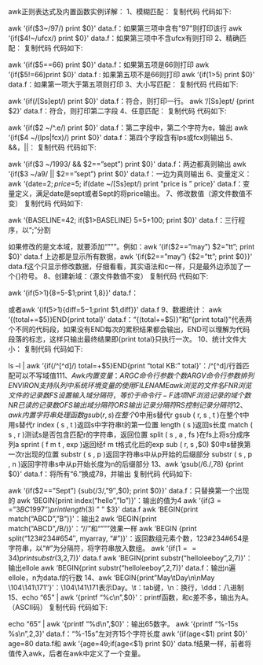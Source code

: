 awk正则表达式及内置函数实例详解：
1、模糊匹配：
复制代码 代码如下:

awk ‘{if($3~/97/) print $0}' data.f：如果第三项中含有”97”则打印该行
awk ‘{if($4!~/ufcx/) print $0}' data.f：如果第三项中不含ufcx有则打印
2、精确匹配：
复制代码 代码如下:

awk ‘{if($5==66) print $0}' data.f：如果第五项是66则打印
awk ‘{if($5!=66)print $0}' data.f : 如果第五项不是66则打印
awk ‘{if($1>$5) print $0}' data.f：如果第一项大于第五项则打印
3、大小写匹配：
复制代码 代码如下:

awk ‘{if(/[Ss]ept/) print $0}' data.f：符合，则打印一行。
awk ‘/[Ss]ept/ {print $2}' data.f：符合，则打印第二字段
4、任意匹配：
复制代码 代码如下:

awk ‘{if($2 ~/^.e/) print $0}' data.f：第二字段中，第二个字符为e，输出
awk ‘{if($4 ~/(lps|fcx)/) print $0}' data.f：第四个字段含有lps或fcx则输出
5、&&，||：
复制代码 代码如下:

awk ‘{if($3 ~/1993/ && $2==”sept”) print $0}' data.f：两边都真则输出
awk ‘{if($3 ~/a9/ || $2==”sept”) print $0}' data.f：一边为真则输出
6、变量定义：
awk ‘{date=$2;price=$5; if(date ~/[Ss]ept/) print “price is ” price}' data.f：变量定义，满足date是sept或者Sept的将price输出。
7、修改数值（源文件数值不变）
复制代码 代码如下:

awk ‘{BASELINE=42; if($1>BASELINE) $5=$5+100; print $0}' data.f：三行程序，以“;”分割

如果修改的是文本域，就要添加“”””。例如：awk ‘{if($2==”may”) $2=”tt”; print $0}' data.f
上边都是显示所有数据，awk ‘{if($2==”may”) {$2=”tt”; print $0}}' data.f这个只显示修改数据，仔细看看，其实语法和c一样，只是最外边添加了一个{}符号。
8、创建新域：（源文件数值不变）
复制代码 代码如下:

awk ‘{if($5>$1){$8=$5-$1;print $1,$8}}' data.f：

或者awk ‘{if($5>$1){diff=$5-$1;print $1,diff}}' data.f
9、数据统计：
awk ‘{(total+=$5)}END{print total}' data.f：“{(total+=$5)}”和“{print total}”代表两个不同的代码段，如果没有END每次的累积结果都会输出，END可以理解为代码段落的标志，这样只输出最终结果即{print total}只执行一次。
10、统计文件大小：
复制代码 代码如下:

ls –l | awk ‘{if(/^[^d]/) total=+$5}END{print “total KB:” total}'：/^[^d]/行首匹配可以不写域值$1
11、Awk内置变量：
ARGC 命令行参数个数
ARGV 命令行参数排列
ENVIRON 支持队列中系统环境变量的使用
FILENAME awk浏览的文件名
FNR 浏览文件的记录数
FS 设置输入域分隔符，等价于命令行- F选项
NF 浏览记录的域个数
NR 已读的记录数
OFS 输出域分隔符
ORS 输出记录分隔符
RS 控制记录分隔符
12、awk内置字符串处理函数
gsub ( r, s )在整个$0中用s替代r
gsub ( r, s , t )在整个t中用s替代r
index ( s , t )返回s中字符串t的第一位置
length ( s )返回s长度
match ( s , r )测试s是否包含匹配r的字符串，返回位置
split ( s , a , fs )在fs上将s分成序列a
sprint ( f m t , exp )返回经f m t格式化后的exp
sub ( r, s ,$0) $0中s替换第一次r出现的位置
substr ( s , p )返回字符串s中从p开始的后缀部分
substr ( s , p , n )返回字符串s中从p开始长度为n的后缀部分
13、awk ‘gsub(/6\./,78) {print $0}' data.f：将所有“6.”换成78，并输出
复制代码 代码如下:

awk ‘{if($2==”Sept”) {sub(/3/,”9″,$0); print $0}}' data.f：只替换第一个出现的
awk ‘BEGIN{print index(“hello”,”lo”)}'：输出的值为4
awk ‘{if($3==”3BC1997″) print length($3) ” ” $3}' data.f
awk ‘BEGIN{print match(“ABCD”,”B”)}'：输出2
awk ‘BEGIN{print match(“ABCD”,/B/)}'：“//”和“”””效果一样
awk ‘BEGIN {print split(“123#234#654″, myarray, “#”)}'：返回数组元素个数，123#234#654是字符串，以“#”为分隔符，将字符串放入数组。
awk ‘{if($1==34) print substr($3,2,7)}' data.f
awk ‘BEGIN{print substr(“helloleeboy”,2,7)}'：输出ellole
awk ‘BEGIN{print substr(“helloleeboy”,2,7)}' data.f：输出n遍ellole，n为data.f的行数
14、awk ‘BEGIN{print”May\tDay\n\nMay \104\141\171″}'：\104\141\171表示Day。\t：tab键，\n：换行，\ddd：八进制
15、echo “65” | awk ‘{printf “%c\n”,$0}'：printf函数，和c差不多，输出为A。（ASCII码）
复制代码 代码如下:

echo “65” | awk ‘{printf “%d\n”,$0}'：输出65数字。
awk ‘{printf “%-15s %s\n”,$2,$3}' data.f：“%-15s”左对齐15个字符长度
awk ‘{if(age<$1) print $0}' age=80 data.f和 awk ‘{age=49;if(age<$1) print $0}' data.f结果一样，前者将值传入awk，后者在awk中定义了一个变量。
